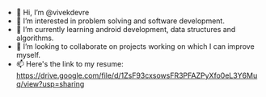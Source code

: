- 👋 Hi, I’m @vivekdevre
- 👀 I’m interested in problem solving and software development. 
- 🌱 I’m currently learning android development, data structures and algorithms. 
- 💞️ I’m looking to collaborate on projects working on which I can improve myself.
- 📫 Here's the link to my resume: https://drive.google.com/file/d/1ZsF93cxsowsFR3PFAZPyXfo0eL3Y6Muq/view?usp=sharing

<!---
vivekdevre/vivekdevre is a ✨ special ✨ repository because its `README.md` (this file) appears on your GitHub profile.
You can click the Preview link to take a look at your changes.
--->
